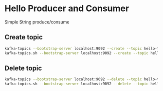 # Hello Producer and  Consumer

Simple String produce/consume
## Create topic
```bash
kafka-topics --bootstrap-server localhost:9092 --create --topic hello-topic
kafka-topics.sh --bootstrap-server localhost:9092 --create --topic hello-topic
```

## Delete topic
```bash
kafka-topics --bootstrap-server localhost:9092 --delete --topic hello-topic
kafka-topics.sh --bootstrap-server localhost:9092 --delete --topic hello-topic
```